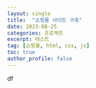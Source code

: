```yaml
---
layout: single
title:  "쇼핑몰 사이트 구축"
date: 2023-08-25
categories: 프로젝트
excerpt: 테스트
tag: [쇼핑몰, html, css, js]
toc: true
author_profile: false
---
```

df